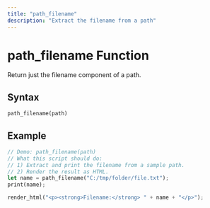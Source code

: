 ```yaml
---
title: "path_filename"
description: "Extract the filename from a path"
---
```


# path_filename Function

Return just the filename component of a path.

## Syntax

```rust
path_filename(path)
```

## Example

```rust
// Demo: path_filename(path)
// What this script should do:
// 1) Extract and print the filename from a sample path.
// 2) Render the result as HTML.
let name = path_filename("C:/tmp/folder/file.txt");
print(name);

render_html("<p><strong>Filename:</strong> " + name + "</p>");
```
